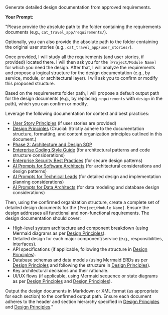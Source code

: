 Generate detailed design documentation from approved requirements.

**Your Prompt:**

"Please provide the absolute path to the folder containing the requirements documents (e.g., `cat_travel_app/requirements/`).

Optionally, you can also provide the absolute path to the folder containing the original user stories (e.g., `cat_travel_app/user_stories/`).

Once provided, I will study all the requirements (and user stories, if provided) located there. I will then ask you for the `[Project/Module Name]` for which you need the design. After that, I will analyze the requirements and propose a logical structure for the design documentation (e.g., by service, module, or architectural layer). I will ask you to confirm or modify this proposed structure.

Based on the requirements folder path, I will propose a default output path for the design documents (e.g., by replacing `requirements` with `design` in the path), which you can confirm or modify.

Leverage the following documentation for context and best practices:
- [User Story Principles](../../1_principles/1.1_user_story_principles.md) (if user stories are provided)
- [Design Principles](../../1_principles/1.3_design_principles.md) (Crucial: Strictly adhere to the documentation structure, formatting, and content organization principles outlined in this document.)
- [Phase 2: Architecture and Design SOP](../../docs/SOPs/phase_2_architecture_design_sop.md)
- [Enterprise Coding Style Guide](../../docs/enterprise_coding_style_guide.md) (for architectural patterns and code structure considerations)
- [Enterprise Security Best Practices](../../docs/enterprise_security_best_practices.md) (for secure design patterns)
- [AI Prompts for Software Architects](../roles/software_architect_prompts.md) (for architectural considerations and design patterns)
- [AI Prompts for Technical Leads](../roles/technical_lead_prompts.md) (for detailed design and implementation planning considerations)
- [AI Prompts for Data Architects](../roles/data_architect_prompts.md) (for data modeling and database design considerations)

Then, using the confirmed organization structure, create a complete set of detailed design documents for the `[Project/Module Name]`. Ensure the design addresses all functional and non-functional requirements. The design documentation should cover:
- High-level system architecture and component breakdown (using Mermaid diagrams as per [Design Principles](../../1_principles/1.3_design_principles.md#4-mermaid-diagram-guidelines)).
- Detailed design for each major component/service (e.g., responsibilities, interfaces).
- API specifications (if applicable, following the structure in [Design Principles](../../1_principles/1.3_design_principles.md#64-api-specification-template)).
- Database schemas and data models (using Mermaid ERDs as per [Design Principles](../../1_principles/1.3_design_principles.md#42-entity-relationship-diagrams) and following the structure in [Design Principles](../../1_principles/1.3_design_principles.md#63-data-model-template)).
- Key architectural decisions and their rationale.
- UI/UX flows (if applicable, using Mermaid sequence or state diagrams as per [Design Principles](../../1_principles/1.3_design_principles.md#43-sequence-diagrams) and [Design Principles](../../1_principles/1.3_design_principles.md#44-state-diagrams)).

Output the design documents in Markdown or XML format (as appropriate for each section) to the confirmed output path. Ensure each document adheres to the header and section hierarchy specified in [Design Principles](../../1_principles/1.3_design_principles.md#31-document-header) and [Design Principles](../../1_principles/1.3_design_principles.md#32-section-hierarchy)."
